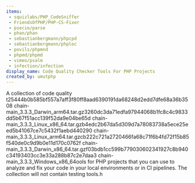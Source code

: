 ```yaml
---
items:
 - squizlabs/PHP_CodeSniffer
 - FriendsOfPHP/PHP-CS-Fixer
 - psecio/parse
 - phan/phan
 - sebastianbergmann/phpcpd
 - sebastianbergmann/phploc
 - povils/phpmnd
 - phpmd/phpmd
 - vimeo/psalm
 - infection/infection
display_name: Code Quality Checker Tools For PHP Projects
created_by: umutphp
---
```

A collection of code quality t25444b0b585bf557a7aff3f80ff8aad6390191da68248d2edd7dfe68a36b3508  chain-main_3.3.3_Darwin_arm64.tar.gz3260dc3da71edfa97944068b1fc8c4c9833dd5b67f51acc139f52da9e04be65d  chain-main_3.3.3_Linux_x86_64.tar.gzb4edc2b67da5d309d7a78083738a5ece25eed5b41067ce7c5432f1aebd440290  chain-main_3.3.3_Linux_arm64.tar.gzcb222c721a2720466fa68c71f6b4fd72f15b85f540de0c9d9b0e11d170c0762f  chain-main_3.3.3_Darwin_x86_64.tar.gzf03bdb1cc599b779030602341927c8b940c34193403cc3e33a288b87c2e7daa3  chain-main_3.3.3_Windows_x86_64ools for PHP projects that you can use to analyze and fix your code in your local environments or in CI pipelines. The collection will not contain testing tools.h

